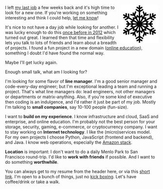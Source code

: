 <!-- 
.. title: My Next Job
.. slug: job-15
.. date: 2015-05-10 09:30 UTC-07:00
.. tags: Technology, Life
.. type: text
-->

<img style="float:right" class="postimage" src="/f/snowflake.png"
alt="Snowflake" width=25%>

I left [my last job][wf] a few weeks back and it's high time to look for a new
one. If you're working on something interesting and think I could help, [let
me know][email]! 

It's nice to not have a day job while looking for another. I was lucky enough
to do this [once before in 2012][sab] which turned out great. I learned then
that time and flexibility lets you talk to lots of friends and learn about a
breadth of projects. I found a fun project in a new domain ([online
education][ed]), something I doubt I'd have found the normal way.

Maybe I'll get lucky again.

Enough small talk, what am I looking for?

I'm looking for some flavor of **line manager**. I'm a good senior manager and
code-every-day engineer; but I'm exceptional leading a team and running a
project. That's what line managers do: lead engineers, not other managers or
departments or matrix-anything. Also, if you're some kind of executive then
coding is an indulgence, and I'd rather it just be part of my job. Mostly I'm
talking to **small companies**, say 10-100 people (fun-size).

I want to **build on my experience**. I know infrastructure and cloud, SaaS
and enterprise, and online education. I'm probably not the best person for
your storage, security, gaming, e-commerce, or cryptocurrency company. I want
to stay working on **Internet technology**. I like the (micro)services model.
For my own projects I choose Python, JavaScript (frontend and backend), and
Java. I know web operations, especially the [Amazon stack][aws].

**Location** is important: I don't want to do a daily Menlo Park to San
Francisco round-trip. I'd like to **work with friends** if possible. And I
want to do something **worthwhile**.

You can always get to my resume from the header here, or via this [short
link][cv]. I'm open to a bunch of things, just no [kick boxing][kb].  Let's
have coffee/drink or take a walk.

  [cv]: http://bit.ly/sef-resume
  [wf]: http://www.wavefront.com/
  [email]: mailto:sefklon@gmail.com
  [sab]: /posts/201204my-sabbatical.html
  [ed]: /posts/201207on-line-education.html
  [aws]: /posts/aws.html
  [kb]: https://www.youtube.com/watch?v=VEgu7jdc_fs
